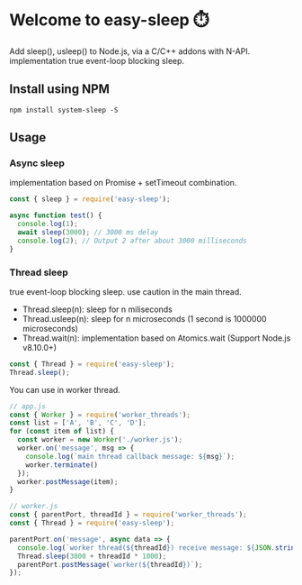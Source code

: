 # Welcome to easy-sleep ⏱️

Add sleep(), usleep() to Node.js, via a C/C++ addons with N-API. implementation true event-loop blocking sleep.

## Install using NPM

```
npm install system-sleep -S
```

## Usage

### Async sleep

implementation based on Promise + setTimeout combination.

```js
const { sleep } = require('easy-sleep');

async function test() {
  console.log(1);
  await sleep(3000); // 3000 ms delay
  console.log(2); // Output 2 after about 3000 milliseconds
}
```

### Thread sleep

true event-loop blocking sleep. use caution in the main thread.

* Thread.sleep(n): sleep for n miliseconds
* Thread.usleep(n): sleep for n microseconds (1 second is 1000000 microseconds)
* Thread.wait(n): implementation based on Atomics.wait (Support Node.js v8.10.0+)

```js
const { Thread } = require('easy-sleep');
Thread.sleep();
```

You can use in worker thread.

```js
// app.js
const { Worker } = require('worker_threads');
const list = ['A', 'B', 'C', 'D'];
for (const item of list) {
  const worker = new Worker('./worker.js');
  worker.on('message', msg => {
    console.log(`main thread callback message: ${msg}`);
    worker.terminate()
  });
  worker.postMessage(item);
}
```

```js
// worker.js
const { parentPort, threadId } = require('worker_threads');
const { Thread } = require('easy-sleep');

parentPort.on('message', async data => {
  console.log(`worker thread(${threadId}) receive message: ${JSON.stringify(data)}`);
  Thread.sleep(3000 + threadId * 1000);
  parentPort.postMessage(`worker(${threadId})`);
});
```
